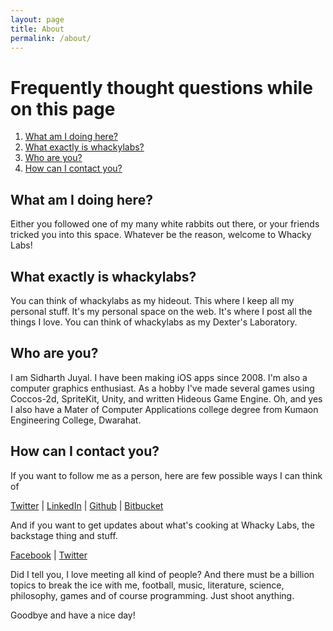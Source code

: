 ```yaml
---
layout: page
title: About
permalink: /about/
---
```


# Frequently thought questions while on this page

1. [What am I doing here?](#what-am-i-doing-here)
1. [What exactly is whackylabs?](#what-exactly-is-whackylabs)
1. [Who are you?](#who-are-you)
1. [How can I contact you?](#how-can-i-contact-you)

## What am I doing here?

Either you followed one of my many white rabbits out there, or your friends tricked you into this space. Whatever be the reason, welcome to Whacky Labs!

## What exactly is whackylabs?

You can think of whackylabs as my hideout. This where I keep all my personal stuff. It's my personal space on the web. It's where I post all the things I love. You can think of whackylabs as my Dexter's Laboratory.

## Who are you?

I am Sidharth Juyal. I have been making iOS apps since 2008. I'm also a computer graphics enthusiast. As a hobby I've made several games using Coccos-2d, SpriteKit, Unity, and written Hideous Game Engine.
Oh, and yes I also have a Mater of Computer Applications college degree from Kumaon Engineering College, Dwarahat.

## How can I contact you?

If you want to follow me as a person, here are few possible ways I can think of

[Twitter](https://twitter.com/chunkyguy) | [LinkedIn](https://nl.linkedin.com/in/sidharthjuyal) | [Github](https://github.com/chunkyguy) | [Bitbucket](https://bitbucket.org/chunkyguy/)

And if you want to get updates about what's cooking at Whacky Labs, the backstage thing and stuff.

[Facebook](https://www.facebook.com/whackylabs) | [Twitter](https://twitter.com/whackylabs)

Did I tell you, I love meeting all kind of people? And there must be a billion topics to break the ice with me, football, music, literature, science, philosophy, games and of course programming. Just shoot anything.

Goodbye and have a nice day!

